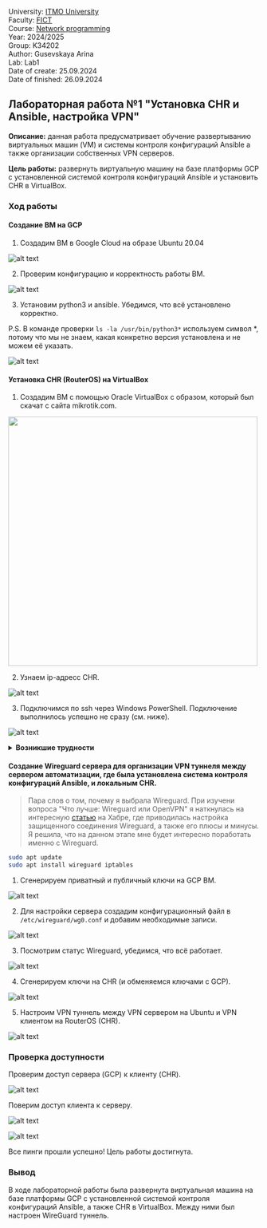 University: [ITMO University](https://itmo.ru/ru/)  
Faculty: [FICT](https://fict.itmo.ru)  
Course: [Network programming](https://github.com/itmo-ict-faculty/network-programming)  
Year: 2024/2025  
Group: K34202  
Author: Gusevskaya Arina  
Lab: Lab1  
Date of create: 25.09.2024  
Date of finished: 26.09.2024 

## Лабораторная работа №1 "Установка CHR и Ansible, настройка VPN"

<b>Описание:</b> данная работа предусматривает обучение развертыванию виртуальных машин (VM) и системы контроля конфигураций Ansible а также организации собственных VPN серверов.
<p><b>Цель работы:</b> развернуть виртуальную машину на базе платформы GCP с установленной системой контроля конфигураций Ansible и установить CHR в VirtualBox.</p>

### Ход работы
#### Создание ВМ на GCP
1. Создадим ВМ в Google Cloud на образе Ubuntu 20.04

![alt text](img/create.png)

2. Проверим конфигурацию и корректность работы ВМ.

![alt text](img/conf.png)


3. Установим python3 и ansible. Убедимся, что всё установлено корректно.
   
P.S. В команде проверки `ls -la /usr/bin/python3*` используем символ *, потому что мы не знаем, какая конкретно версия установлена и не можем её указать.

![alt text](img/install.png)

#### Установка CHR (RouterOS) на VirtualBox
1. Создадим ВМ с помощью Oracle VirtualBox с образом, который был скачат с сайта mikrotik.com.

<img src="img/monitor.png" width="500">

2. Узнаем ip-адресс СНR.

![alt text](img/ip.png)

3. Подключимся по ssh через Windows PowerShell. Подключение выполнилось успешно не сразу (см. ниже).

![alt text](img/powershell.png)

<details>
   
<summary><b>Возникшие трудности</b></summary>
<p></p>


В изначальном варианте при выполнении команды `ip address print` был выдан ip: 10.0.2.15. Подключение по shh выдавало ошибку ssh: `connect to host 10.0.2.15 port 22: Connection timed out`.


![alt text](img/wrongip.png)

Мне пришлось изучить много разных материалов по этой проблеме и потратить годы...(ну или немного меньше). Конечно, я делала проброс портов и диагностику, конфигурацию ssh, отключение firewall и всё такое. НО в этот раз мне попалась статья от доброго человека на Яндекс Дзен, который освежил в моей голове простые истины и всё получилось. [Ссылка](https://dzen.ru/a/YyBI-9K0nk2MWmSd) на статью.

CHR получил адекватный адрес и подключение прошло успешно!

</details>

#### Cоздание Wireguard сервера для организации VPN туннеля между сервером автоматизации, где была установлена система контроля конфигураций Ansible, и локальным CHR.

> Пара слов о том, почему я выбрала Wireguard. При изучени вопроса "Что лучше: Wireguard или OpenVPN" я наткнулась на интересную [статью](https://habr.com/ru/companies/ruvds/articles/537010/) на Хабре, где приводилась настройка защищенного соединения Wireguard, а также его плюсы и минусы. Я решила, что на данном этапе мне будет интересно поработать именно с Wireguard.

```bash
sudo apt update
sudo apt install wireguard iptables
```
1. Сгенерируем приватный и публичный ключи на GCP ВМ.

![alt text](img/key.png)


2. Для настройки сервера создадим конфигурационный файл в `/etc/wireguard/wg0.conf` и добавим необходимые записи.

![alt text](img/conffile.png)

3. Посмотрим статус Wireguard, убедимся, что всё работает.

![alt text](img/wgstatus.png)

4. Сгенерируем ключи на CHR (и обменяемся ключами с GCP).

![alt text](img/vmkey.png)

5. Настроим VPN туннель между VPN сервером на Ubuntu и VPN клиентом на RouterOS (CHR).

![alt text](img/vmip.png)


### Проверка доступности

Проверим доступ сервера (GCP) к клиенту (CHR).

![alt text](img/pingvm.png)

Поверим доступ клиента к серверу.

![alt text](img/pinggcp.png)

![alt text](img/pingipgcp.png)

Все пинги прошли успешно! Цель работы достигнута.

### Вывод
В ходе лабораторной работы была развернута виртуальная машина на базе платформы GCP с установленной системой контроля конфигураций Ansible, а также CHR в VirtualBox. Между ними был настроен WireGuard туннель.
